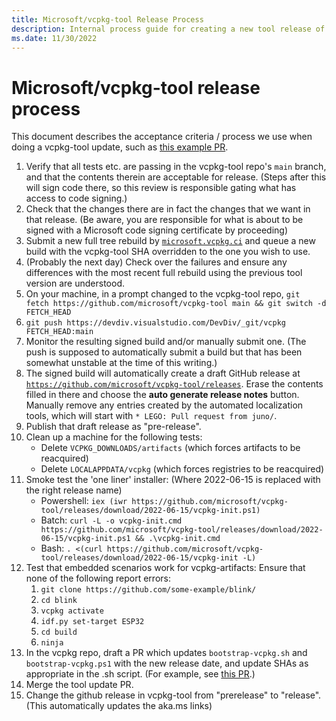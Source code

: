 ```yaml
---
title: Microsoft/vcpkg-tool Release Process
description: Internal process guide for creating a new tool release of vcpkg.
ms.date: 11/30/2022
---
```

# Microsoft/vcpkg-tool release process

This document describes the acceptance criteria / process we use when doing a vcpkg-tool update, such as [this example PR](https://github.com/microsoft/vcpkg/pull/23757).

1. Verify that all tests etc. are passing in the vcpkg-tool repo's `main` branch, and that the   contents therein are acceptable for release. (Steps after this will sign code there, so this review is responsible gating what has access to code signing.)
1. Check that the changes there are in fact the changes that we want in that release. (Be aware, you are responsible for what is about to be signed with a Microsoft code signing certificate by proceeding)
1. Submit a new full tree rebuild by [`microsoft.vcpkg.ci`](https://dev.azure.com/vcpkg/public/_build?definitionId=29) and queue a new build with the vcpkg-tool SHA overridden to the one you wish to use.
1. (Probably the next day) Check over the failures and ensure any differences with the most recent  full rebuild using the previous tool version are understood.
1. On your machine, in a prompt changed to the vcpkg-tool repo,
   `git fetch https://github.com/microsoft/vcpkg-tool main && git switch -d FETCH_HEAD`
1. `git push https://devdiv.visualstudio.com/DevDiv/_git/vcpkg FETCH_HEAD:main`
1. Monitor the resulting signed build and/or manually submit one. (The push is supposed to automatically submit a build but that has been somewhat unstable at the time of this writing.)
1. The signed build will automatically create a draft GitHub release at [`https://github.com/microsoft/vcpkg-tool/releases`](https://github.com/microsoft/vcpkg-tool/releases). Erase the contents filled in there and choose the **auto generate release notes** button. Manually remove any entries created by the automated localization tools, which will start with `* LEGO: Pull request from juno/`.
1. Publish that draft release as "pre-release".
1. Clean up a machine for the following tests:
   - Delete `VCPKG_DOWNLOADS/artifacts` (which forces artifacts to be reacquired)
   - Delete `LOCALAPPDATA/vcpkg` (which forces registries to be reacquired)
1. Smoke test the 'one liner' installer: (Where 2022-06-15 is replaced with the right release name)
   - Powershell:
        `iex (iwr https://github.com/microsoft/vcpkg-tool/releases/download/2022-06-15/vcpkg-init.ps1)`
   - Batch:
        `curl -L -o vcpkg-init.cmd https://github.com/microsoft/vcpkg-tool/releases/download/2022-06-15/vcpkg-init.ps1 && .\vcpkg-init.cmd`
   - Bash:
        `. <(curl https://github.com/microsoft/vcpkg-tool/releases/download/2022-06-15/vcpkg-init -L)`
1. Test that embedded scenarios work for vcpkg-artifacts:
    Ensure that none of the following report errors:
    1. `git clone https://github.com/some-example/blink/`
    1. `cd blink`
    1. `vcpkg activate`
    1. `idf.py set-target ESP32`
    1. `cd build`
    1. `ninja`
1. In the vcpkg repo, draft a PR which updates `bootstrap-vcpkg.sh` and `bootstrap-vcpkg.ps1` with the new release date, and update SHAs as appropriate in the .sh script. (For example, see [this PR](https://github.com/microsoft/vcpkg/pull/23757).)
1. Merge the tool update PR.
1. Change the github release in vcpkg-tool from "prerelease" to "release". (This automatically updates the aka.ms links)
